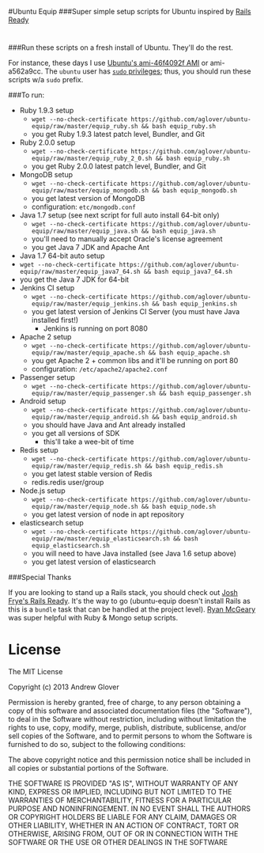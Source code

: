 #Ubuntu Equip
###Super simple setup scripts for Ubuntu inspired by [Rails Ready](https://github.com/joshfng/railsready)
 
# 
###Run these scripts on a fresh install of Ubuntu. They'll do the rest. 

For instance, these days I use [Ubuntu's ami-46f4092f AMI](http://cloud.ubuntu.com/ami/) or ami-a562a9cc. The `ubuntu` user has [`sudo` privileges](http://alestic.com/2009/04/ubuntu-ec2-sudo-ssh-rsync); thus, you should run these scripts w/a `sudo` prefix.

###To run:
  * Ruby 1.9.3 setup
     * `wget --no-check-certificate https://github.com/aglover/ubuntu-equip/raw/master/equip_ruby.sh && bash equip_ruby.sh`
     * you get Ruby 1.9.3 latest patch level, Bundler, and Git 
  * Ruby 2.0.0 setup
     * `wget --no-check-certificate https://github.com/aglover/ubuntu-equip/raw/master/equip_ruby_2_0.sh && bash equip_ruby.sh`
     * you get Ruby 2.0.0 latest patch level, Bundler, and Git 
  * MongoDB setup
	 * `wget --no-check-certificate https://github.com/aglover/ubuntu-equip/raw/master/equip_mongodb.sh && bash equip_mongodb.sh`
	 * you get latest version of MongoDB
	 * configuration: `etc/mongodb.conf`
  * Java 1.7 setup (see next script for full auto install 64-bit only)
	 * `wget --no-check-certificate https://github.com/aglover/ubuntu-equip/raw/master/equip_java.sh && bash equip_java.sh`
	 * you'll need to manually accept Oracle's license agreement
	 * you get Java 7 JDK and Apache Ant
  * Java 1.7 64-bit auto setup
   * `wget --no-check-certificate https://github.com/aglover/ubuntu-equip/raw/master/equip_java7_64.sh && bash equip_java7_64.sh`
   * you get the Java 7 JDK for 64-bit
  * Jenkins CI setup
	 * `wget --no-check-certificate https://github.com/aglover/ubuntu-equip/raw/master/equip_jenkins.sh && bash equip_jenkins.sh`
	 * you get latest version of Jenkins CI Server (you must have Java installed first!)	
	   * Jenkins is running on port 8080	 
  * Apache 2 setup
     * `wget --no-check-certificate https://github.com/aglover/ubuntu-equip/raw/master/equip_apache.sh && bash equip_apache.sh`
     * you get Apache 2 + common libs and it'll be running on port 80 
     * configuration: `/etc/apache2/apache2.conf`
  * Passenger setup
     * `wget --no-check-certificate https://github.com/aglover/ubuntu-equip/raw/master/equip_passenger.sh && bash equip_passenger.sh`
  * Android setup
     * `wget --no-check-certificate https://github.com/aglover/ubuntu-equip/raw/master/equip_android.sh && bash equip_android.sh`
     * you should have Java and Ant already installed		
     * you get all versions of SDK
       * this'll take a wee-bit of time
  * Redis setup
     * `wget --no-check-certificate https://github.com/aglover/ubuntu-equip/raw/master/equip_redis.sh && bash equip_redis.sh`
     * you get latest stable version of Redis
     * redis.redis user/group
  * Node.js setup
     * `wget --no-check-certificate https://github.com/aglover/ubuntu-equip/raw/master/equip_node.sh && bash equip_node.sh`
     * you get latest version of node in apt repository
  * elasticsearch setup
     * `wget --no-check-certificate https://github.com/aglover/ubuntu-equip/raw/master/equip_elasticsearch.sh && bash equip_elasticsearch.sh`
     * you will need to have Java installed (see Java 1.6 setup above)
     * you get latest version of elasticsearch


###Special Thanks

If you are looking to stand up a Rails stack, you should check out [Josh Frye's Rails Ready](https://github.com/joshfng/railsready). It's the way to go (ubuntu-equip doesn't install Rails as this is a `bundle` task that can be handled at the project level). [Ryan McGeary](http://ryan.mcgeary.org/) was super helpful with Ruby & Mongo setup scripts. 

# License

The MIT License

Copyright (c) 2013 Andrew Glover

Permission is hereby granted, free of charge, to any person obtaining a copy of this software and associated documentation files (the "Software"), to deal in the Software without restriction, including without limitation the rights to use, copy, modify, merge, publish, distribute, sublicense, and/or sell copies of the Software, and to permit persons to whom the Software is furnished to do so, subject to the following conditions:

The above copyright notice and this permission notice shall be included in all copies or substantial portions of the Software.

THE SOFTWARE IS PROVIDED "AS IS", WITHOUT WARRANTY OF ANY KIND, EXPRESS OR IMPLIED, INCLUDING BUT NOT LIMITED TO THE WARRANTIES OF MERCHANTABILITY, FITNESS FOR A PARTICULAR PURPOSE AND NONINFRINGEMENT. IN NO EVENT SHALL THE AUTHORS OR COPYRIGHT HOLDERS BE LIABLE FOR ANY CLAIM, DAMAGES OR OTHER LIABILITY, WHETHER IN AN ACTION OF CONTRACT, TORT OR OTHERWISE, ARISING FROM, OUT OF OR IN CONNECTION WITH THE SOFTWARE OR THE USE OR OTHER DEALINGS IN THE SOFTWARE
